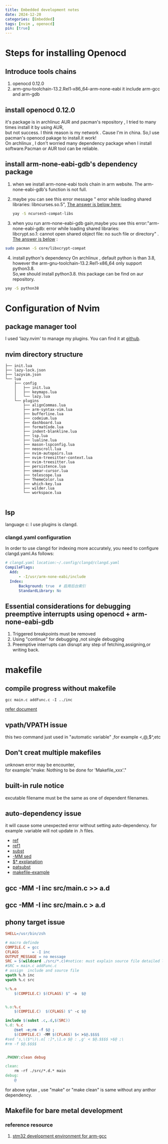 ```yaml
---
title: Embedded development notes
date: 2024-12-20
categories: [Embedded]
tags: [nvim , openocd]
pin: [true]
---
```


# Steps for installing Openocd
## Introduce tools chains
1. openocd 0.12.0
2. arm-gnu-toolchain-13.2.Rel1-x86_64-arm-none-eabi
it include arm-gcc and arm-gdb

## install openocd 0.12.0
it's package is in archlinuc AUR and pacman's repository , I tried to many times install it by using AUR,<br>
but not success. I think reason is my network . Cause I'm in china. So,I use pacman's openocd pakage to install.it work!<br>
On archlinux , I don't worried many dependency package when I install software.Pacman or AUR tool can be  reliable.

## install arm-none-eabi-gdb's dependency package

1. when we install arm-none-eabi tools chain in arm website. The arm-none-eabi-gdb's function is not full.
2. maybe you can see this error message " error while loading shared libraries: libncurses.so.5", [The answer is below here:](https://bbs.archlinux.org/viewtopic.php?id=254657)

   
   ```bash
   yay -S ncurses5-compat-libs
   ```
3. when you run arm-none-eabi-gdb gain,maybe you see this error:"arm-none-eabi-gdb: error while loading shared libraries:
<br>libcrypt.so.1: cannot open shared object file: no such file or directory" . [The answer is below](https://unix.stackexchange.com/questions/691479/how-to-deal-with-missing-libcrypt-so-1-on-arch-linux) :

```bash
sudo pacman -S core/libxcrypt-compat

```
4. install python's dependency
On archlinux , default python is than 3.8, however the arm-gnu-toolchain-13.2.Rel1-x86_64 only support python3.8.<br>
So,we should install python3.8. this package can be find on aur repository.

```bash
yay -S python38
```

# Configuration of Nvim

## package manager tool
I used 'lazy.nvim' to manage my plugins. You can find it at [github](https://github.com/folke/lazy.nvim).

## nvim directory structure

```text
├── init.lua
├── lazy-lock.json
├── lazyvim.json
└── lua
    ├── config
    │   ├── init.lua
    │   ├── keymaps.lua
    │   └── lazy.lua
    └── plugins
        ├── alignCommas.lua
        ├── arm-syntax-vim.lua
        ├── bufferline.lua
        ├── codeium.lua
        ├── dashboard.lua
        ├── formatCode.lua
        ├── indent-blankline.lua
        ├── lsp.lua
        ├── lualine.lua
        ├── mason-lspconfig.lua
        ├── neoscroll.lua
        ├── nvim-autopairs.lua
        ├── nvim-treesitter-context.lua
        ├── nvim-treesitter.lua
        ├── persistence.lua
        ├── smear-cursor.lua
        ├── telescope.lua
        ├── ThemeColor.lua
        ├── which-key.lua
        ├── wilder.lua
        └── workspace.lua


```
## lsp
language c: I use plugins is clangd.
### clangd.yaml configuration
In order to use clangd for indexing more accurately, you need to configure clangd.yaml.As follows:
```yaml
# clangd.yaml location:~/.config/clangd/clangd.yaml
CompileFlags:
  Add: 
      - -I/usr/arm-none-eabi/include
  Index:
      Background: true  # 启用后台索引
      StandardLibrary: No
```

## Essential considerations for debugging preemptive interrupts using openocd + arm-none-eabi-gdb
1. Triggered breakpoints must be removed
2. Using "continue" for debugging ,not single debugging
3. Preemptive interrupts can disrupt any step of fetching,assigning,or writing back.

# makefile
## compile progress without makefile

```shell
gcc main.c addFunc.c -I ../inc 
```

[refer document](https://seisman.github.io/how-to-write-makefile/)

## vpath/VPATH issue
this two command just used in "automatic variable" ,for example $<,$@,$^,etc

## Don't creat multiple makefiles
unknown error may be encounter,<br>
for example:"make: Nothing to be done for 'Makefile_xxx'."

## built-in rule notice
excutable filename must be the same as one of dependent filenames.

## auto-dependency issue
it will  cause some unexpected error without setting auto-dependency.
 for example :variable will not update in .h files.

* [ref](https://blog.csdn.net/qq_37460963/article/details/114657399)
* [ref1](https://www.cnblogs.com/xianyi-yk/p/14501540.html)
* [subst](https://blog.csdn.net/pure_dreams/article/details/79976367) 
* [-MM sed](https://blog.csdn.net/lunhui2016/article/details/84112523)
* [$* explanation](https://www.cnblogs.com/ydxt/p/5642331.html#:~:text=%E5%A6%82%E6%9E%9C%E7%9B%AE%E6%A0%87%E4%B8%AD%E7%9A%84%E5%90%8E%E7%BC%80,%22%24*%22%E5%B0%B1%E6%98%AF%E7%A9%BA%E5%80%BC%E3%80%82&text=%E8%A1%A8%E7%A4%BA%E5%88%97%E4%B8%BE%E5%BD%93%E5%89%8D%E7%9B%AE%E5%BD%95%E4%B8%8B,%E6%96%87%E4%BB%B6%E7%A1%AE%E5%AE%9E%E5%9C%A8%E6%9C%AC%E5%9C%B0%E5%AD%98%E5%9C%A8.)
* [patsubst](https://blog.csdn.net/wangqingchuan92/article/details/116452631)
* [makefile-example](https://airguanz.github.io/2018/04/27/makefile-dept.html)
## gcc -MM -I inc src/main.c >> a.d
## gcc -MM -I inc src/main.c > a.d

## phony target issue

```makefile
SHELL=/usr/bin/zsh

# macro definde
COMPILE.C = gcc
CFLAGS 		= -I inc	
OUTPUT_MESSAGE = no message
SRC = $(wildcard ./src/*.c)#notice: must explain source file detailed location
#SRC = main.c addFunc.c
# assign  include and source file 
vpath %.h inc
vpath %.c src

%:%.o
	$(COMPILE.C) $(CFLAGS) $^ -o  $@


%.o:%.c 
	$(COMPILE.C)  $(CFLAGS) $^ -c $@ 

include $(subst .c,.d,$(SRC))
%.d: %.c
	@set -e;rm -f $@ ;
	$(COMPILE.C) -MM $(CFLAGS) $< >$@.$$$$	
#sed 's,\($*\)\.o[ :]*,\1.o $@ : ,g' < $@.$$$$ >$@ ;\ 
#rm -f $@.$$$$


.PHONY:clean debug 

clean:
	rm -rf ./src/*.d.* main
debug:
	@
```
for above sytax , use "make" or "make clean" is same without any anthor dependency.

## Makefile for bare metal development

### reference resource
1. [stm32 development  environment for arm-gcc](https://microdynamics.github.io/1.%20Breeze%20Mini%E5%9B%9B%E8%BD%B4%E9%A3%9E%E8%A1%8C%E5%99%A8/2.3%20STM32%E5%BC%80%E5%8F%91%E7%8E%AF%E5%A2%83%E6%90%AD%E5%BB%BA-Makefile%E8%AF%A6%E8%A7%A3%28ARM-GCC%29/)


